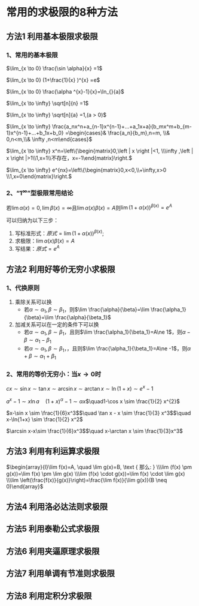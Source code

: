 # 常用的求极限的8种方法

## 方法1 利用基本极限求极限

### 1、常用的基本极限

 $\lim_{x \to 0} \frac{\sin \alpha}{x}  =1$
 
 $\lim_{x \to 0} (1+\frac{1}{x} )^{x}   =e$ 
 
 $\lim_{x \to 0} \frac{\alpha ^{x}-1}{x}=\ln_{}{a}$
 
$\lim_{x \to \infty} \sqrt[n]{n} =1$

$\lim_{x \to \infty} \sqrt[n]{a} =1,(a > 0)$

$\lim_{x \to \infty} \frac{a_nx^n+a_{n-1}x^{n-1}+...+a_1x+a}{b_mx^m+b_{m-1}x^{n-1}+...+b_1x+b_0} =\begin{cases}& \frac{a_n}{b_m},n=m, \\& 0,n<m,\\& \infty ,n<m\end{cases}$

$\lim_{x \to \infty} x^n=\left\{\begin{matrix}0,\left | x \right |<1, \\\infty ,\left | x \right |>1\\1,x=1\\不存在，x=-1\end{matrix}\right.$

$\lim_{x \to \infty} e^{nx}=\left\{\begin{matrix}0,x<0,\\+\infty,x>0 \\1,x=0\end{matrix}\right.$

### 2、“$1^{\infty}$”型极限常用结论

若$\lim \alpha(x)=0,\lim\beta(x)=\infty$且$\lim \alpha(x)\beta(x)=A$则$\lim(1+\alpha(x))^{\beta(x)}=e^A$

可以归纳为以下三步：
1. 写标准形式：$原式=\lim(1+\alpha(x))^{\beta(x)}$;
2. 求极限：$\lim \alpha(x)\beta(x)=A$
3. 写结果：$原式=e^{A}$
## 方法2 利用好等价无穷小求极限

### 1、代换原则
1. 乘除关系可以换
	* 若$\alpha \sim \alpha_1,\beta \sim \beta_1$，则$\lim \frac{\alpha}{\beta}=\lim \frac{\alpha_1}{\beta}=\lim \frac{\alpha}{\beta_1}$
1. 加减关系可以在一定的条件下可以换
	* 若$\alpha \sim \alpha_1,\beta \sim \beta_1$，且则$\lim \frac{\alpha_1}{\beta_1}=A\ne 1$，则$\alpha-\beta \sim \alpha_1-\beta_1$
	* 若$\alpha \sim \alpha_1,\beta \sim \beta_1$，，且则$\lim \frac{\alpha_1}{\beta_1}=A\ne -1$，则$\alpha+\beta \sim \alpha_1+\beta_1$
### 2、常用的等价无穷小：当$x\to0$时

${c}x \sim \sin x \sim \tan x \sim \arcsin x \sim \arctan x \sim \ln (1+x) \sim e^{x}-1$

$a^{x}-1 \sim x \ln a$$\quad (1+x)^{\alpha}-1 \sim \alpha x$$\quad1-\cos x \sim \frac{1}{2} x^{2}$

$x-\sin x \sim \frac{1}{6}x^3$$\quad \tan x - x \sim \frac{1}{3} x^3$$\quad x-\ln{1+x} \sim \frac{1}{2} x^2$

$\arcsin x-x\sim \frac{1}{6}x^3$$\quad x-\arctan x \sim \frac{1}{3}x^3$


## 方法3 利用有利运算求极限

$\begin{array}{l}\lim f(x)=A, \quad \lim g(x)=B, \text { 那么: } \\\lim (f(x) \pm g(x))=\lim f(x) \pm \lim g(x) \\\lim (f(x) \cdot g(x))=\lim f(x) \cdot \lim g(x) \\\lim \left(\frac{f(x)}{g(x)}\right)=\frac{\lim f(x)}{\lim g(x)}(B \neq 0)\end{array}$

## 方法4 利用洛必达法则求极限

## 方法5 利用泰勒公式求极限

## 方法6 利用夹逼原理求极限

## 方法7 利用单调有节准则求极限

## 方法8 利用定积分求极限
